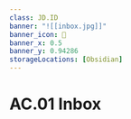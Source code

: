 ```yaml
---
class: JD.ID
banner: "![[inbox.jpg]]"
banner_icon: 📇
banner_x: 0.5
banner_y: 0.94286
storageLocations: [Obsidian]
---
```



# AC.01 Inbox
